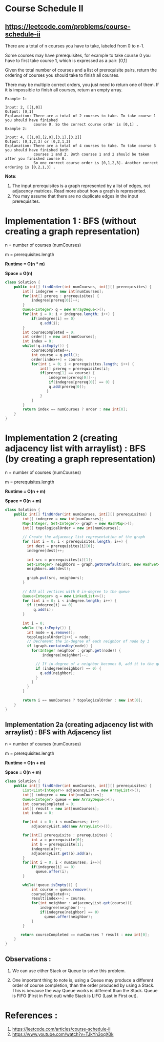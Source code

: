# Course Schedule II
## https://leetcode.com/problems/course-schedule-ii

There are a total of n courses you have to take, labeled from 0 to n-1.

Some courses may have prerequisites, for example to take course 0 you have to first take course 1, which is expressed as a pair: [0,1]

Given the total number of courses and a list of prerequisite pairs, return the ordering of courses you should take to finish all courses.

There may be multiple correct orders, you just need to return one of them. If it is impossible to finish all courses, return an empty array.
```
Example 1:

Input: 2, [[1,0]] 
Output: [0,1]
Explanation: There are a total of 2 courses to take. To take course 1 you should have finished   
             course 0. So the correct course order is [0,1] .
Example 2:

Input: 4, [[1,0],[2,0],[3,1],[3,2]]
Output: [0,1,2,3] or [0,2,1,3]
Explanation: There are a total of 4 courses to take. To take course 3 you should have finished both     
             courses 1 and 2. Both courses 1 and 2 should be taken after you finished course 0. 
             So one correct course order is [0,1,2,3]. Another correct ordering is [0,2,1,3] .
```
**Note:**

1. The input prerequisites is a graph represented by a list of edges, not adjacency matrices. Read more about how a graph is represented.
2. You may assume that there are no duplicate edges in the input prerequisites.

# Implementation 1 : BFS (without creating a graph representation)

n = number of courses (numCourses)

m = prerequisites.length

**Runtime = O(n * m)**

**Space = O(n)**

```java
class Solution {
    public int[] findOrder(int numCourses, int[][] prerequisites) {
        int[] indegree = new int[numCourses];
        for(int[] prereq : prerequisites) {
            indegree[prereq[0]]++;
        }
        Queue<Integer> q = new ArrayDeque<>();
        for(int i = 0; i < indegree.length; i++) {
            if(indegree[i] == 0)
                q.add(i);
        }
        int courseCompleted = 0;
        int order[] = new int[numCourses];
        int index = 0;
        while(!q.isEmpty()) {
            courseCompleted++;
            int course = q.poll();
            order[index++] = course;
            for(int i = 0; i < prerequisites.length; i++) {
                int[] prereq = prerequisites[i];
                if(prereq[1] == course) {
                    indegree[prereq[0]]--;
                    if(indegree[prereq[0]] == 0) {
                    q.add(prereq[0]);
                   }
                }
            }
        }
        return index == numCourses ? order : new int[0];
    }
}
```
# Implementation 2 (creating adjacency list with arraylist) : BFS (by creating a graph representation)

n = number of courses (numCourses)

m = prerequisites.length

**Runtime = O(n + m)**

**Space = O(n + m)**

```java
class Solution {
    public int[] findOrder(int numCourses, int[][] prerequisites) {
        int[] indegree = new int[numCourses];
        Map<Integer, Set<Integer>> graph = new HashMap<>();
        int[] topologicalOrder = new int[numCourses];
        
        // Create the adjacency list representation of the graph
        for (int i = 0; i < prerequisites.length; i++) {
          int dest = prerequisites[i][0];
          indegree[dest]++;
            
          int src = prerequisites[i][1];
          Set<Integer> neighbors = graph.getOrDefault(src, new HashSet<Integer>());
          neighbors.add(dest);
            
          graph.put(src, neighbors);
        }
        
        // Add all vertices with 0 in-degree to the queue
        Queue<Integer> q = new LinkedList<>();
        for (int i = 0; i < indegree.length; i++) {
          if (indegree[i] == 0) 
             q.add(i);
        }
        
        int i = 0;
        while (!q.isEmpty()) {
          int node = q.remove();
          topologicalOrder[i++] = node;
          // Decrement the in-degree of each neighbor of node by 1
          if (graph.containsKey(node)) {
            for(Integer neighbor : graph.get(node)) {
                 indegree[neighbor]--;

              // If in-degree of a neighbor becomes 0, add it to the queue
              if (indegree[neighbor] == 0) {
                q.add(neighbor);
              }
            }
          }
        }
        
        return i == numCourses ? topologicalOrder : new int[0];
    }
}
```

## Implementation 2a (creating adjacency list with arraylist) : BFS with Adjacency list

n = number of courses (numCourses)

m = prerequisites.length

**Runtime = O(n + m)**

**Space = O(n + m)**

```java
class Solution {
    public int[] findOrder(int numCourses, int[][] prerequisites) {
        List<List<Integer>> adjacencyList = new ArrayList<>();
        int[] indegree = new int[numCourses];
        Queue<Integer> queue = new ArrayDeque<>();
        int courseCompleted = 0;
        int[] result = new int[numCourses];
        int index = 0;

        for(int i = 0; i < numCourses; i++)
            adjacencyList.add(new ArrayList<>());

        for(int[] prerequisite : prerequisites) {
            int a = prerequisite[0];
            int b = prerequisite[1];
            indegree[a]++;
            adjacencyList.get(b).add(a);
        }
        for(int i = 0; i < numCourses; i++){
            if(indegree[i] == 0)
              queue.offer(i);
        }

        while(!queue.isEmpty()) {
            int course = queue.remove();
            courseCompleted++;
            result[index++] = course;
            for(int neighbor : adjacencyList.get(course)){
                indegree[neighbor]--;
                if(indegree[neighbor] == 0)
                  queue.offer(neighbor);
            }
        }

       return courseCompleted == numCourses ? result : new int[0]; 
    }
}
```

## Observations :
1. We can use either Stack or Queue to solve this problem.

2. One important thing to note is, using a Queue may produce a different order of course completion, than the order produced by using a Stack.
This is because the way Queue works is different than the Stack. Queue is FIFO (First in First out) while Stack is LIFO (Last in First out).


# References :
1. https://leetcode.com/articles/course-schedule-ii
2. https://www.youtube.com/watch?v=TJkYn3oqX0k

